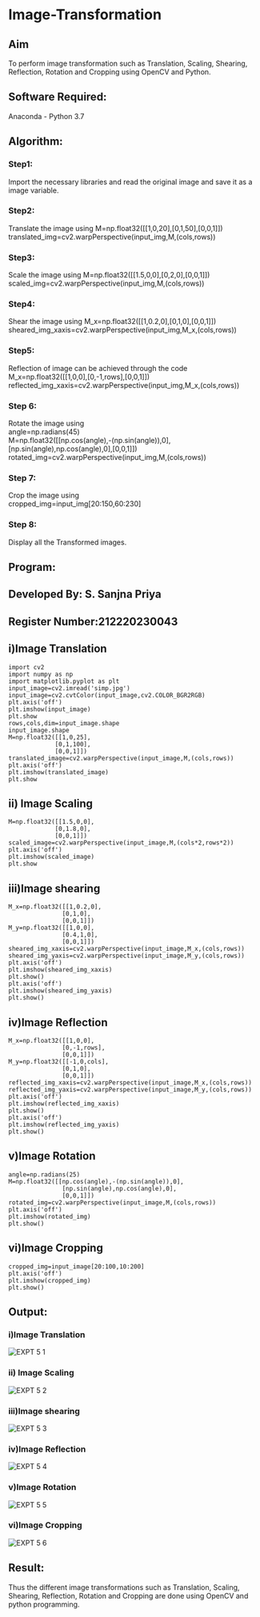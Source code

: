 # Image-Transformation
## Aim
To perform image transformation such as Translation, Scaling, Shearing, Reflection, Rotation and Cropping using OpenCV and Python.

## Software Required:
Anaconda - Python 3.7

## Algorithm:
### Step1:
Import the necessary libraries and read the original image and save it as a image variable.

### Step2:
Translate the image using
M=np.float32([[1,0,20],[0,1,50],[0,0,1]])
translated_img=cv2.warpPerspective(input_img,M,(cols,rows))

### Step3:
Scale the image using
M=np.float32([[1.5,0,0],[0,2,0],[0,0,1]])
scaled_img=cv2.warpPerspective(input_img,M,(cols,rows))

### Step4:
Shear the image using
M_x=np.float32([[1,0.2,0],[0,1,0],[0,0,1]])
sheared_img_xaxis=cv2.warpPerspective(input_img,M_x,(cols,rows))

### Step5:
Reflection of image can be achieved through the code
M_x=np.float32([[1,0,0],[0,-1,rows],[0,0,1]])
reflected_img_xaxis=cv2.warpPerspective(input_img,M_x,(cols,rows))

### Step 6:
Rotate the image using<br>
angle=np.radians(45)<br>
M=np.float32([[np.cos(angle),-(np.sin(angle)),0],[np.sin(angle),np.cos(angle),0],[0,0,1]])<br>
rotated_img=cv2.warpPerspective(input_img,M,(cols,rows))

### Step 7:
Crop the image using <br>
cropped_img=input_img[20:150,60:230]

### Step 8:
Display all the Transformed images.


## Program:

## Developed By: S. Sanjna Priya
## Register Number:212220230043

## i)Image Translation
```
import cv2
import numpy as np
import matplotlib.pyplot as plt
input_image=cv2.imread('simp.jpg')
input_image=cv2.cvtColor(input_image,cv2.COLOR_BGR2RGB)
plt.axis('off')
plt.imshow(input_image)
plt.show
rows,cols,dim=input_image.shape
input_image.shape
M=np.float32([[1,0,25],
             [0,1,100],
             [0,0,1]])
translated_image=cv2.warpPerspective(input_image,M,(cols,rows))
plt.axis('off')
plt.imshow(translated_image)
plt.show
```

## ii) Image Scaling
```
M=np.float32([[1.5,0,0],
             [0,1.8,0],
             [0,0,1]])
scaled_image=cv2.warpPerspective(input_image,M,(cols*2,rows*2))
plt.axis('off')
plt.imshow(scaled_image)
plt.show
```

## iii)Image shearing
```
M_x=np.float32([[1,0.2,0],
               [0,1,0],
               [0,0,1]])
M_y=np.float32([[1,0,0],
               [0.4,1,0],
               [0,0,1]])
sheared_img_xaxis=cv2.warpPerspective(input_image,M_x,(cols,rows))
sheared_img_yaxis=cv2.warpPerspective(input_image,M_y,(cols,rows))
plt.axis('off')
plt.imshow(sheared_img_xaxis)
plt.show()
plt.axis('off')
plt.imshow(sheared_img_yaxis)
plt.show()
```

## iv)Image Reflection
```
M_x=np.float32([[1,0,0],
               [0,-1,rows],
               [0,0,1]])
M_y=np.float32([[-1,0,cols],
               [0,1,0],
               [0,0,1]])
reflected_img_xaxis=cv2.warpPerspective(input_image,M_x,(cols,rows))
reflected_img_yaxis=cv2.warpPerspective(input_image,M_y,(cols,rows))
plt.axis('off')
plt.imshow(reflected_img_xaxis)
plt.show()
plt.axis('off')
plt.imshow(reflected_img_yaxis)
plt.show()
```

## v)Image Rotation
```
angle=np.radians(25)
M=np.float32([[np.cos(angle),-(np.sin(angle)),0],
               [np.sin(angle),np.cos(angle),0],
               [0,0,1]])
rotated_img=cv2.warpPerspective(input_image,M,(cols,rows))
plt.axis('off')
plt.imshow(rotated_img)
plt.show()
```

## vi)Image Cropping
```
cropped_img=input_image[20:100,10:200]
plt.axis('off')
plt.imshow(cropped_img)
plt.show()
```

## Output:
### i)Image Translation

![EXPT 5 1](https://user-images.githubusercontent.com/75234965/165884776-37258744-7e64-4390-ac11-8703394ba1c1.PNG)

### ii) Image Scaling

![EXPT 5 2](https://user-images.githubusercontent.com/75234965/165884786-8abb73df-c694-4856-8c05-fef0930b5a41.PNG)

### iii)Image shearing

![EXPT 5 3](https://user-images.githubusercontent.com/75234965/165884793-00fb2552-b6a1-423c-8110-d89ff5d4b207.PNG)

### iv)Image Reflection

![EXPT 5 4](https://user-images.githubusercontent.com/75234965/165884798-8832686c-244d-43a3-b2f9-233b521277e8.PNG)

### v)Image Rotation

![EXPT 5 5](https://user-images.githubusercontent.com/75234965/165884801-8aaecc90-4514-4773-9fe4-5f43302703f2.PNG)

### vi)Image Cropping
![EXPT 5 6](https://user-images.githubusercontent.com/75234965/165884804-14875fe8-fc90-4c3a-9b94-f5a2c32a0b9b.PNG)


## Result: 

Thus the different image transformations such as Translation, Scaling, Shearing, Reflection, Rotation and Cropping are done using OpenCV and python programming.

